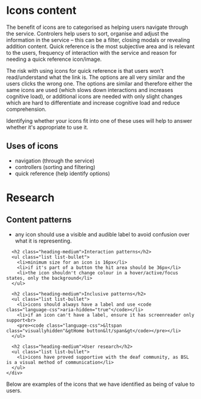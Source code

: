 # Icons content
The benefit of icons are to categorised as helping users navigate through the service. Controlers help users to sort, organise and adjust the information in the service – this can be a filter, closing modals or revealing addition content. Quick reference is the most subjective area and is relevant to the users, frequency of interaction with the service and reason for needing a quick reference icon/image.

The risk with using icons for quick reference is that users won't read/understand what the link is. The options are all very similar and the users clicks the wrong one. The options are similar and therefore either the same icons are used (which slows down interactions and increases cognitive load), or additional icons are needed with only slight changes which are hard to differentiate and increase cognitive load and reduce comprehension.

Identifying whether your icons fit into one of these uses will help to answer whether it's appropriate to use it.

## Uses of icons
* navigation (through the service)
* controllers (sorting and filtering)
* quick reference (help identify options)

# Research

<div class="grid-row">
  <div class="column-two-thirds">
      <h2 class="heading-medium">Content patterns</h2>
      <ul class="list">
        <li>any icon should use a visible and audible label to avoid confusion over what it is representing.</li>
      </ul>

      <h2 class="heading-medium">Interaction patterns</h2>
      <ul class="list list-bullet">
        <li>minimum size for an icon is 16px</li>
        <li>if it's part of a button the hit area should be 36px</li>
        <li>the icon shouldn't change colour in a hover/active/focus states, only the background</li>
      </ul>

      <h2 class="heading-medium">Inclusive patterns</h2>
      <ul class="list list-bullet">
        <li>icons should always have a label and use <code class="language-css">aria-hidden="true"</code></li>
        <li>if an icon can't have a label, ensure it has screenreader only support<br>
        <pre><code class="language-css">&ltspan class="visuallyhidden"&gtHome button&lt/span&gt</code></pre></li>
      </ul>

      <h2 class="heading-medium">User research</h2>
      <ul class="list list-bullet">
        <li>icons have proved supportive with the deaf community, as BSL is a visual method of communication</li>
      </ul>
    </div>
</div>


Below are examples of the icons that we have identified as being of value to users. 